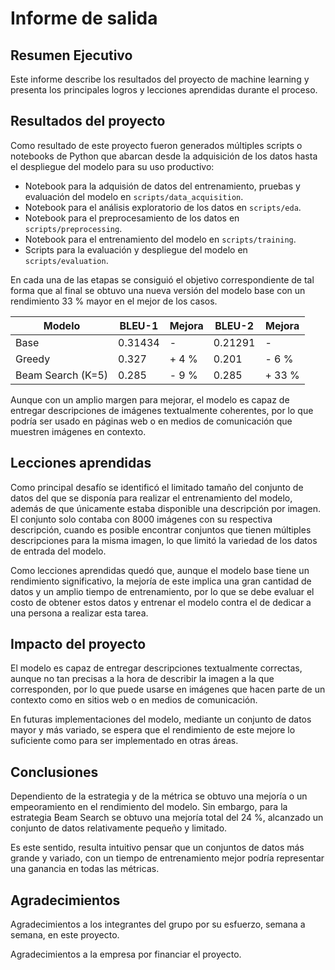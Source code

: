 # Informe de salida

## Resumen Ejecutivo

Este informe describe los resultados del proyecto de machine learning y presenta los principales logros y lecciones aprendidas durante el proceso.

## Resultados del proyecto

Como resultado de este proyecto fueron generados múltiples scripts o notebooks de Python que abarcan desde la adquisición de los datos hasta el despliegue del modelo para su uso productivo:

- Notebook para la adquisión de datos del entrenamiento, pruebas y evaluación del modelo en `scripts/data_acquisition`.
- Notebook para el análisis exploratorio de los datos en `scripts/eda`.
- Notebook para el preprocesamiento de los datos en `scripts/preprocessing`.
- Notebook para el entrenamiento del modelo en `scripts/training`.
- Scripts para la evaluación y despliegue del modelo en `scripts/evaluation`.

En cada una de las etapas se consiguió el objetivo correspondiente de tal forma que al final se obtuvo una nueva versión del modelo base con un rendimiento 33 % mayor en el mejor de los casos.

| Modelo | BLEU-1 | Mejora | BLEU-2 | Mejora |
|--------|--------|--------|--------|--------|
| Base | 0.31434 | - | 0.21291 | - |
| Greedy | 0.327 | + 4 % | 0.201 | - 6 % |
| Beam Search (K=5) | 0.285 | - 9 %  | 0.285 | + 33 % |

Aunque con un amplio margen para mejorar, el modelo es capaz de entregar descripciones de imágenes textualmente coherentes, por lo que podría ser usado en páginas web o en medios de comunicación que muestren imágenes en contexto.

## Lecciones aprendidas

Como principal desafío se identificó el limitado tamaño del conjunto de datos del que se disponía para realizar el entrenamiento del modelo, además de que únicamente estaba disponible una descripción por imagen. El conjunto solo contaba con 8000 imágenes con su respectiva descripción, cuando es posible encontrar conjuntos que tienen múltiples descripciones para la misma imagen, lo que limitó la variedad de los datos de entrada del modelo.

Como lecciones aprendidas quedó que, aunque el modelo base tiene un rendimiento significativo, la mejoría de este implica una gran cantidad de datos y un amplio tiempo de entrenamiento, por lo que se debe evaluar el costo de obtener estos datos y entrenar el modelo contra el de dedicar a una persona a realizar esta tarea.

## Impacto del proyecto

El modelo es capaz de entregar descripciones textualmente correctas, aunque no tan precisas a la hora de describir la imagen a la que corresponden, por lo que puede usarse en imágenes que hacen parte de un contexto como en sitios web o en medios de comunicación.

En futuras implementaciones del modelo, mediante un conjunto de datos mayor y más variado, se espera que el rendimiento de este mejore lo suficiente como para ser implementado en otras áreas.

## Conclusiones

Dependiento de la estrategia y de la métrica se obtuvo una mejoría o un empeoramiento en el rendimiento del modelo. Sin embargo, para la estrategia Beam Search se obtuvo una mejoría total del 24 %, alcanzado un conjunto de datos relativamente pequeño y limitado.

Es este sentido, resulta intuitivo pensar que un conjuntos de datos más grande y variado, con un tiempo de entrenamiento mejor podría representar una ganancia en todas las métricas.

## Agradecimientos

Agradecimientos a los integrantes del grupo por su esfuerzo, semana a semana, en este proyecto.

Agradecimientos a la empresa por financiar el proyecto.
